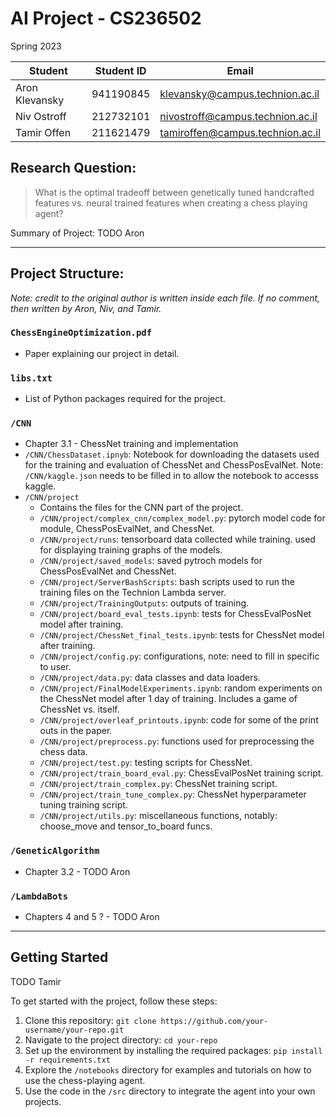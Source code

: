 # AI Project - CS236502
Spring 2023

| Student | Student ID | Email | 
| ---     | --- | --- |
| Aron Klevansky| 941190845 | klevansky@campus.technion.ac.il |
| Niv Ostroff | 212732101 | nivostroff@campus.technion.ac.il |
| Tamir Offen | 211621479 | tamiroffen@campus.technion.ac.il |

## Research Question: 

> What is the optimal tradeoff between genetically tuned handcrafted features vs. neural trained features when creating a chess playing agent?


Summary of Project: TODO Aron

---

## Project Structure:

*Note: credit to the original author is written inside each file. If no comment, then written by Aron, Niv, and Tamir.*

### `ChessEngineOptimization.pdf`
- Paper explaining our project in detail.

### `libs.txt`
- List of Python packages required for the project. 

### `/CNN`
- Chapter 3.1 - ChessNet training and implementation
- `/CNN/ChessDataset.ipnyb`: Notebook for downloading the datasets used for the training and evaluation of ChessNet and ChessPosEvalNet. Note: `/CNN/kaggle.json` needs to be filled in to allow the notebook to accesss kaggle.
- `/CNN/project`
  - Contains the files for the CNN part of the project.
  - `/CNN/project/complex_cnn/complex_model.py`: pytorch model code for module, ChessPosEvalNet, and ChessNet.
  - `/CNN/project/runs`: tensorboard data collected while training. used for displaying training graphs of the models.
  - `/CNN/project/saved_models`: saved pytroch models for ChessPosEvalNet and ChessNet.
  - `/CNN/project/ServerBashScripts`: bash scripts used to run the training files on the Technion Lambda server.
  - `/CNN/project/TrainingOutputs`: outputs of training.
  - `/CNN/project/board_eval_tests.ipynb`: tests for ChessEvalPosNet model after training.
  - `/CNN/project/ChessNet_final_tests.ipynb`: tests for ChessNet model after training.
  - `/CNN/project/config.py`: configurations, note: need to fill in specific to user.
  - `/CNN/project/data.py`: data classes and data loaders.
  - `/CNN/project/FinalModelExperiments.ipynb`: random experiments on the ChessNet model after 1 day of training. Includes a game of ChessNet vs. itself.
  - `/CNN/project/overleaf_printouts.ipynb`: code for some of the print outs in the paper.
  - `/CNN/project/preprocess.py`: functions used for preprocessing the chess data.
  - `/CNN/project/test.py`: testing scripts for ChessNet.
  - `/CNN/project/train_board_eval.py`: ChessEvalPosNet training script.
  - `/CNN/project/train_complex.py`: ChessNet training script.
  - `/CNN/project/train_tune_complex.py`: ChessNet hyperparameter tuning training script.
  - `/CNN/project/utils.py`: miscellaneous functions, notably: choose_move and tensor_to_board funcs.

### `/GeneticAlgorithm`
- Chapter 3.2 - TODO Aron

### `/LambdaBots`
- Chapters 4 and 5 ? - TODO Aron



---

## Getting Started

TODO Tamir

To get started with the project, follow these steps:

1. Clone this repository: `git clone https://github.com/your-username/your-repo.git`
2. Navigate to the project directory: `cd your-repo`
3. Set up the environment by installing the required packages: `pip install -r requirements.txt`
4. Explore the `/notebooks` directory for examples and tutorials on how to use the chess-playing agent.
5. Use the code in the `/src` directory to integrate the agent into your own projects.


